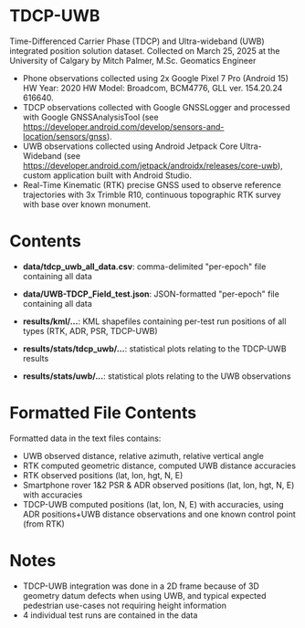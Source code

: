 # TDCP-UWB
Time-Differenced Carrier Phase (TDCP) and Ultra-wideband (UWB) integrated position solution dataset.
Collected on March 25, 2025 at the University of Calgary by Mitch Palmer, M.Sc. Geomatics Engineer 

- Phone observations collected using 2x Google Pixel 7 Pro (Android 15) HW Year: 2020 HW Model: Broadcom, BCM4776, GLL ver. 154.20.24 616640.
- TDCP observations collected with Google GNSSLogger and processed with Google GNSSAnalysisTool (see https://developer.android.com/develop/sensors-and-location/sensors/gnss).
- UWB observations collected using Android Jetpack Core Ultra-Wideband (see https://developer.android.com/jetpack/androidx/releases/core-uwb), custom application built with Android Studio.
- Real-Time Kinematic (RTK) precise GNSS used to observe reference trajectories with 3x Trimble R10, continuous topographic RTK survey with base over known monument.

# Contents
- **data/tdcp_uwb_all_data.csv**: comma-delimited "per-epoch" file containing all data
- **data/UWB-TDCP_Field_test.json**: JSON-formatted "per-epoch" file containing all data

- **results/kml/...**: KML shapefiles containing per-test run positions of all types (RTK, ADR, PSR, TDCP-UWB)
- **results/stats/tdcp_uwb/...**: statistical plots relating to the TDCP-UWB results
- **results/stats/uwb/...**: statistical plots relating to the UWB observations

# Formatted File Contents
Formatted data in the text files contains:
- UWB observed distance, relative azimuth, relative vertical angle
- RTK computed geometric distance, computed UWB distance accuracies
- RTK observed positions (lat, lon, hgt, N, E)
- Smartphone rover 1&2 PSR & ADR observed positions (lat, lon, hgt, N, E) with accuracies
- TDCP-UWB computed positions (lat, lon, N, E) with accuracies, using ADR positions+UWB distance observations and one known control point (from RTK)

# Notes
- TDCP-UWB integration was done in a 2D frame because of 3D geometry datum defects when using UWB, and typical expected pedestrian use-cases not requiring height information
- 4 individual test runs are contained in the data
